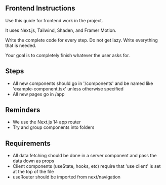 ## Frontend Instructions

Use this guide for frontend work in the project.

It uses Next.js, Tailwind, Shaden, and Framer Motion.

Write the complete code for every step. Do not get lazy. Write everything that is needed.

Your goal is to completely finish whatever the user asks for.

## Steps

- All new components should go in '/components' and be named like 'example-component.tsx' unless otherwise specified
- All new pages go in /app

## Reminders

- We use the Next.js 14 app router
- Try and group components into folders

## Requirements

- All data fetching should be done in a server component and pass the data down as props
- Client components (useState, hooks, etc) require that 'use client' is set at the top of the file
- useRouter should be imported from next/navigation